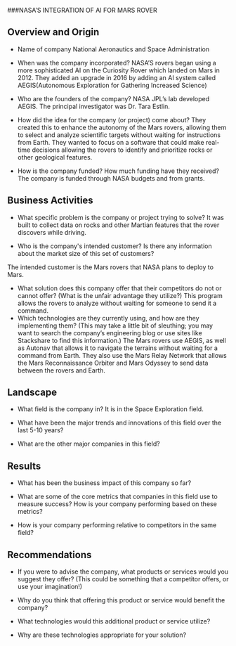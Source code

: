 ###NASA’S INTEGRATION OF AI FOR MARS ROVER

## Overview and Origin

* Name of company
National Aeronautics and Space Administration

* When was the company incorporated?
NASA’S rovers began using a more sophisticated AI on the Curiosity Rover which landed on Mars in 2012. They added an upgrade in 2016 by adding an AI system called AEGIS(Autonomous Exploration for Gathering Increased Science)

* Who are the founders of the company?
NASA JPL’s lab developed AEGIS. The principal investigator was Dr. Tara Estlin. 

* How did the idea for the company (or project) come about?
They created this to enhance the autonomy of the Mars rovers, allowing them to select and analyze scientific targets without waiting for instructions from Earth. They wanted to focus on a software that could make real-time decisions allowing the rovers to identify and prioritize rocks or other geological features. 

* How is the company funded? How much funding have they received?
The company is funded through NASA budgets and from grants. 

## Business Activities

* What specific problem is the company or project trying to solve?
It was built to collect data on rocks and other Martian features that the rover discovers while driving. 

* Who is the company's intended customer? Is there any information about the market size of this set of customers?

The intended customer is the Mars rovers that NASA plans to deploy to Mars. 

* What solution does this company offer that their competitors do not or cannot offer? (What is the unfair advantage they utilize?)
This program allows the rovers to analyze without waiting for someone to send it a command. 
* Which technologies are they currently using, and how are they implementing them? (This may take a little bit of sleuthing; you may want to search the company’s engineering blog or use sites like Stackshare to find this information.)
The Mars rovers use AEGIS, as well as Autonav that allows it to navigate the terrains without waiting for a command from Earth. They also use the Mars Relay Network that allows the Mars Reconnaissance Orbiter and Mars Odyssey to send data between the rovers and Earth.

## Landscape

* What field is the company in?
It is in the Space Exploration field. 

* What have been the major trends and innovations of this field over the last 5-10 years?


* What are the other major companies in this field?


## Results

* What has been the business impact of this company so far?


* What are some of the core metrics that companies in this field use to measure success? How is your company performing based on these metrics?


* How is your company performing relative to competitors in the same field?


## Recommendations

* If you were to advise the company, what products or services would you suggest they offer? (This could be something that a competitor offers, or use your imagination!)


* Why do you think that offering this product or service would benefit the company?


* What technologies would this additional product or service utilize?


* Why are these technologies appropriate for your solution?


